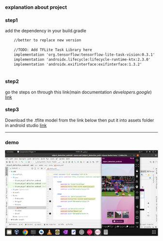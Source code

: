 ### explanation about project


### step1
add the dependency in your build.gradle


```
    //better to replace new version

    //TODO: Add TFLite Task Library here
    implementation 'org.tensorflow:tensorflow-lite-task-vision:0.3.1'
    implementation 'androidx.lifecycle:lifecycle-runtime-ktx:2.3.0'
    implementation 'androidx.exifinterface:exifinterface:1.3.2'
 
```


### step2

go the steps on through this link(main documentation *developers.google*)
[link](https://developers.google.com/codelabs/tflite-object-detection-android#0)


### step3

Download the .tflite model from the link below then put it into assets folder in android studio
[link](https://tfhub.dev/tensorflow/lite-model/efficientdet/lite2/detection/metadata/1)

---------------------------------------------------------------------------------------
### demo

![banner](https://raw.githubusercontent.com/mehdisahraeei/object_detection_android/master/demo.png)
